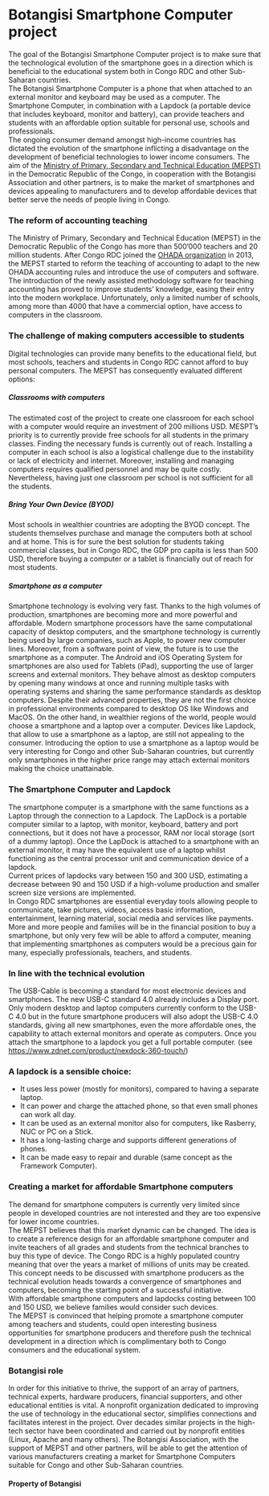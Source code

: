 # Botangisi Smartphone Computer project 
The goal of the Botangisi Smartphone Computer project is to make sure that the technological evolution of the smartphone goes in a direction which is beneficial to the educational system both in Congo RDC and other Sub-Saharan countries.  
The Botangisi Smartphone Computer is a phone that when attached to an external monitor and keyboard may be used as a computer. The Smartphone Computer, in combination with a Lapdock (a portable device that includes keyboard, monitor and battery), can provide teachers and students with an affordable option suitable for personal use, schools and professionals.  
The ongoing consumer demand amongst high-income countries has dictated the evolution of the smartphone inflicting a disadvantage on the development of beneficial technologies to lower income consumers. 
The aim of the [Ministry of Primary, Secondary and Technical Education (MEPST)](https://www.eduquepsp.education/v1/) in  the Democratic Republic of the Congo, in cooperation with the Botangisi Association and other partners, is to make the market of smartphones and devices appealing to manufacturers and to develop affordable devices that better serve the needs of people living in Congo.  
### The reform of accounting teaching
The Ministry of Primary, Secondary and Technical Education (MEPST) in the Democratic Republic of the Congo has more than 500’000 teachers and 20 million students. After Congo RDC joined the [OHADA organization](https://www.ohada.com/) in 2013, the MEPST started to reform the teaching of accounting to adapt to the new OHADA accounting rules and introduce the use of computers and software. 
The introduction of the newly assisted methodology software for teaching accounting has proved to improve students’ knowledge, easing their entry into the modern workplace. Unfortunately, only a limited number of schools, among more than  4000 that have a commercial option, have access to computers in the classroom. 
### The challenge of making computers accessible to students
Digital technologies can provide many benefits to the educational field, but most schools, teachers and students in Congo RDC cannot afford to buy personal computers. The MEPST has consequently evaluated different options:
##### Classrooms with computers
The estimated cost of the project to create one classroom for each school with a computer would require an investment of 200 millions USD. MESPT’s priority is to currently provide free schools for all students in the primary classes. Finding the necessary funds is currently out of reach. Installing a computer in each school is also a logistical challenge due to the instability or lack of electricity and internet. Moreover, installing and managing computers requires qualified personnel and may be quite costly. Nevertheless, having just one classroom per school is not sufficient for all the students. 
##### Bring Your Own Device (BYOD)
Most schools in wealthier countries are adopting the BYOD concept. The students themselves purchase and manage the computers both at school and at home. This is for sure the best solution for students taking commercial classes, but in Congo RDC, the GDP pro capita is less than 500 USD, therefore buying a computer or a tablet is financially out of reach for most students.  
##### Smartphone as a computer 
Smartphone technology is evolving very fast. Thanks to the high volumes of production, smartphones are becoming more and more powerful and affordable. Modern smartphone processors have the same computational capacity of desktop computers, and the smartphone technology is currently being used by large companies, such as Apple, to power new computer lines. 
Moreover, from a software point of view, the future is to use the smartphone as a computer. The Android and iOS Operating System for smartphones are also used for Tablets (iPad), supporting the use of larger screens and external monitors. They behave almost as desktop computers by opening many windows at once and running multiple tasks with operating systems and sharing the same performance standards as desktop computers. 
Despite their advanced properties, they are not the first choice in professional environments compared to desktop OS like Windows and MacOS. On the other hand, in wealthier regions of the world, people would choose a smartphone and a laptop over a computer. Devices like Lapdock, that allow to use a smartphone as a laptop, are still not appealing to the consumer. 
Introducing the option to use a smartphone as a laptop would be very interesting for Congo and other Sub-Saharan countries, but currently only smartphones in the higher price range may attach  external monitors making the choice unattainable. 
### The Smartphone Computer and Lapdock 
The smartphone computer is a smartphone with the same functions as a Laptop through the connection to a Lapdock. 
The LapDock is a portable computer similar to a laptop, with monitor, keyboard, battery and port connections, but it does not have a processor, RAM nor local storage (sort of a dummy laptop). Once the LapDock is attached to a smartphone with an external monitor, it may have the equivalent use of a laptop whilst functioning as the central processor unit and communication device of a lapdock.  
Current prices of lapdocks vary between 150 and 300 USD, estimating a decrease between 90 and 150 USD if a high-volume production and smaller screen size versions are implemented.  
In Congo RDC smartphones are essential everyday tools allowing people to communicate, take pictures, videos, access basic information, entertainment, learning material, social media and services like payments. More and more people and families will be in the financial position to buy a smartphone, but only very few will be able to afford a computer, meaning that implementing smartphones as computers would be a precious gain for many, especially professionals, teachers, and students.  
### In line with the technical evolution
The USB-Cable is becoming a standard for most electronic devices and smartphones. The new USB-C standard 4.0 already includes a Display port. Only modern desktop and laptop computers currently conform to the USB-C 4.0 but in the future smartphone producers will also adopt the USB-C 4.0 standards, giving all new smartphones, even the more affordable ones, the capability to attach external monitors and operate as computers. 
Once you attach the smartphone to a lapdock you get a full portable computer. (see https://www.zdnet.com/product/nexdock-360-touch/) 
### A lapdock is a sensible choice:
- It uses less power (mostly for monitors), compared to having a separate laptop.
- It can power and charge the attached phone, so that even small phones can work all day. 
- It can be used as an external monitor also for computers, like Rasberry, NUC or PC on a Stick.  
- It has a long-lasting charge and supports different generations of phones. 
- It can be made easy to repair and durable (same concept as the Framework Computer).
### Creating a market for affordable Smartphone computers 
The demand for smartphone computers is currently very limited since people in developed countries are not interested and they are too expensive for lower income countries.  
The MEPST believes that this market dynamic can be changed. The idea is to create a reference design for an affordable smartphone computer and invite teachers of all grades and students from the technical branches to buy this type of device. The Congo RDC is a highly populated country meaning that over the years a market of millions of units may be created.   
This concept needs to be discussed with smartphone producers as the technical evolution heads towards a convergence of smartphones and computers, becoming the starting point of a successful initiative.  
With affordable smartphone computers and lapdocks costing between 100 and 150 USD, we believe families would consider such devices.  
The MEPST is convinced that helping promote a smartphone computer among teachers and students, could open interesting business opportunities for smartphone producers and therefore push the technical development in a direction which is complimentary both to Congo consumers and the educational system.  
### Botangisi role 
In order for this initiative to thrive, the support of an array of partners, technical experts, hardware producers, financial supporters, and other educational entities is vital. A nonprofit organization dedicated to improving the use of technology in the educational sector, simplifies connections and facilitates interest in the project. Over decades similar projects in the high-tech sector have been coordinated and carried out by nonprofit entities (Linux, Apache and many others). 
The Botangisi Association, with the support of MEPST and other partners, will be able to get the attention of various manufacturers creating a market for Smartphone Computers suitable for Congo and other Sub-Saharan countries. 

#### Property of Botangisi